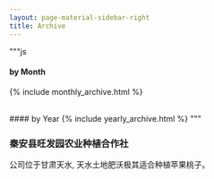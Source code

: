 ```yaml
---
layout: page-material-sidebar-right
title: Archive
---
```


"""js

#### by Month
{% include monthly_archive.html %}

<br/>
#### by Year
{% include yearly_archive.html %}
"""

### 秦安县旺发园农业种植合作社

公司位于甘肃天水, 天水土地肥沃极其适合种植苹果桃子。